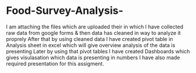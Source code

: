 # Food-Survey-Analysis-
I am attaching the files which are uploaded their in which I have collected raw data from google forms & then data has cleaned in way to analyze it proprely
After that by using cleaned data I have created pivot table in Analysis sheet in excel which will give overview analysis of the data is presenting
Later by using that pivot tables I have created Dashboards which gives visulasation which data is presenting in numbers
I have also made required presentation for this assigment.
